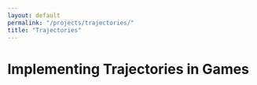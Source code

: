 ```yaml
---
layout: default
permalink: "/projects/trajectories/"
title: "Trajectories"
---
```


<h1> Implementing Trajectories in Games </h1>
